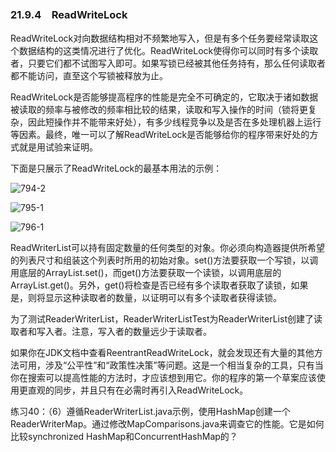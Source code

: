 ### 21.9.4　ReadWriteLock

ReadWriteLock对向数据结构相对不频繁地写入，但是有多个任务要经常读取这个数据结构的这类情况进行了优化。ReadWriteLock使得你可以同时有多个读取者，只要它们都不试图写入即可。如果写锁已经被其他任务持有，那么任何读取者都不能访问，直至这个写锁被释放为止。

ReadWriteLock是否能够提高程序的性能是完全不可确定的，它取决于诸如数据被读取的频率与被修改的频率相比较的结果，读取和写入操作的时间（锁将更复杂，因此短操作并不能带来好处），有多少线程竞争以及是否在多处理机器上运行等因素。最终，唯一可以了解ReadWriteLock是否能够给你的程序带来好处的方式就是用试验来证明。

下面是只展示了ReadWriteLock的最基本用法的示例：

![794-2](../Images/image03797.jpeg)

![795-1](../Images/image03798.jpeg)

![796-1](../Images/image03799.jpeg)

ReadWriterList可以持有固定数量的任何类型的对象。你必须向构造器提供所希望的列表尺寸和组装这个列表时所用的初始对象。set()方法要获取一个写锁，以调用底层的ArrayList.set()，而get()方法要获取一个读锁，以调用底层的ArrayList.get()。另外，get()将检查是否已经有多个读取者获取了读锁，如果是，则将显示这种读取者的数量，以证明可以有多个读取者获得读锁。

为了测试ReaderWriterList，ReaderWriterListTest为ReaderWriterList<Integer>创建了读取者和写入者。注意，写入者的数量远少于读取者。

如果你在JDK文档中查看ReentrantReadWriteLock，就会发现还有大量的其他方法可用，涉及“公平性”和“政策性决策”等问题。这是一个相当复杂的工具，只有当你在搜索可以提高性能的方法时，才应该想到用它。你的程序的第一个草案应该使用更直观的同步，并且只有在必需时再引入ReadWriteLock。

练习40：（6）遵循ReaderWriterList.java示例，使用HashMap创建一个ReaderWriterMap。通过修改MapComparisons.java来调查它的性能。它是如何比较synchronized HashMap和ConcurrentHashMap的？